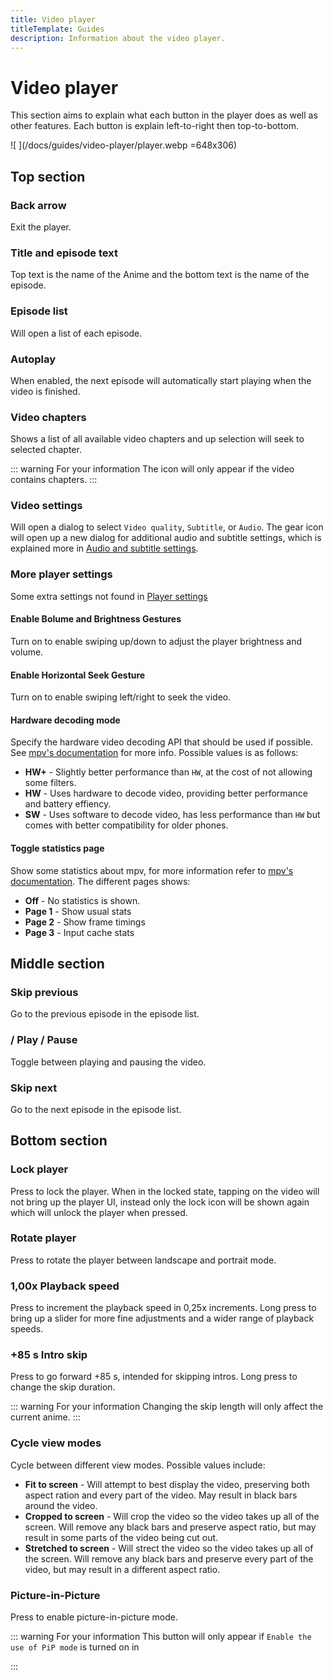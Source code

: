 ```yaml
---
title: Video player
titleTemplate: Guides
description: Information about the video player.
---
```


<script setup>
import ColorTag from "@theme/components/ColorTag.vue";
import TitleIcon from "@theme/components/TitleIcon.vue";
</script>

# Video player

This section aims to explain what each button in the player does as well as other features. Each button is explain left-to-right then top-to-bottom.

![ <ColorTag title="Top" color="#B1E0BB"/> <ColorTag title="Middle" color="#BBB1B6"/> <ColorTag title="Bottom" color="#F1AD8B"/> ](/docs/guides/video-player/player.webp =648x306)

## Top section

### <TitleIcon name="back_arrow"/> Back arrow

Exit the player.

### Title and episode text

Top text is the name of the Anime and the bottom text is the name of the episode.

### <TitleIcon name="episode_list"/> Episode list

Will open a list of each episode.

### <TitleIcon name="autoplay"/> Autoplay

When enabled, the next episode will automatically start playing when the video is finished.

### <TitleIcon name="chapters"/> Video chapters

Shows a list of all available video chapters and up selection will seek to selected chapter.

::: warning For your information
The icon will only appear if the video contains chapters.
:::

### <TitleIcon name="video_settings"/> Video settings

Will open a dialog to select `Video quality`, `Subtitle`, or `Audio`. The gear icon <TitleIcon name="settings"/>will open up a new dialog for additional audio and subtitle settings, which is explained more in [Audio and subtitle settings](/docs/guides/video-player/audio-and-subtitle-settings).

### <TitleIcon name="overflow"/> More player settings

Some extra settings not found in [Player settings](/docs/guides/player-settings)

#### Enable Bolume and Brightness Gestures

Turn on to enable swiping up/down to adjust the player brightness and volume.

#### Enable Horizontal Seek Gesture

Turn on to enable swiping left/right to seek the video.

#### Hardware decoding mode

Specify the hardware video decoding API that should be used if possible. See [mpv's documentation](https://mpv.io/manual/master/#options-hwdec) for more info. Possible values is as follows:
- **HW+** - Slightly better performance than `HW`, at the cost of not allowing some filters.
- **HW** - Uses hardware to decode video, providing better performance and battery effiency.
- **SW** - Uses software to decode video, has less performance than `HW` but comes with better compatibility for older phones.

#### Toggle statistics page

Show some statistics about mpv, for more information refer to [mpv's documentation](https://mpv.io/manual/master/#stats). The different pages shows:
- **Off** - No statistics is shown.
- **Page 1** - Show usual stats
- **Page 2** - Show frame timings
- **Page 3** - Input cache stats

## Middle section

### <TitleIcon name="previous"/> Skip previous

Go to the previous episode in the episode list.

### <TitleIcon name="play"/>/ <TitleIcon name="pause"/> Play / Pause

Toggle between playing and pausing the video.

### <TitleIcon name="next"/> Skip next

Go to the next episode in the episode list.

## Bottom section

### <TitleIcon name="lock"/> Lock player

Press to lock the player. When in the locked state, tapping on the video will not bring up the player UI, instead only the lock icon will be shown again which will unlock the player when pressed.

### <TitleIcon name="rotate"/> Rotate player

Press to rotate the player between landscape and portrait mode.

### 1,00x Playback speed

Press to increment the playback speed in 0,25x increments. Long press to bring up a slider for more fine adjustments and a wider range of playback speeds.

### +85 s Intro skip

Press to go forward +85 s, intended for skipping intros. Long press to change the skip duration.

::: warning For your information
Changing the skip length will only affect the current anime.
:::

### <TitleIcon name="fullscreen"/> Cycle view modes <Badge text="Fit to screen" type="info" />

Cycle between different view modes. Possible values include:
- **Fit to screen** - Will attempt to best display the video, preserving both aspect ration and every part of the video. May result in black bars around the video.
- **Cropped to screen** - Will crop the video so the video takes up all of the screen. Will remove any black bars and preserve aspect ratio, but may result in some parts of the video being cut out.
- **Stretched to screen** - Will strect the video so the video takes up all of the screen. Will remove any black bars and preserve every part of the video, but may result in a different aspect ratio.

### <TitleIcon name="pip"/> Picture-in-Picture

Press to enable picture-in-picture mode.

::: warning For your information
This button will only appear if `Enable the use of PiP mode` is turned on in <nav to="player">
:::

